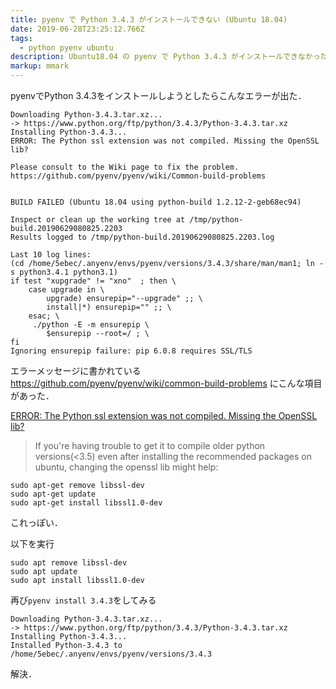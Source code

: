 ```yaml
---
title: pyenv で Python 3.4.3 がインストールできない (Ubuntu 18.04)
date: 2019-06-28T23:25:12.766Z
tags:
  - python pyenv ubuntu
description: Ubuntu18.04 の pyenv で Python 3.4.3 がインストールできなかったのでその解決法
markup: mmark
---
```

pyenvでPython 3.4.3をインストールしようとしたらこんなエラーが出た．
```shell
Downloading Python-3.4.3.tar.xz...
-> https://www.python.org/ftp/python/3.4.3/Python-3.4.3.tar.xz
Installing Python-3.4.3...
ERROR: The Python ssl extension was not compiled. Missing the OpenSSL lib?

Please consult to the Wiki page to fix the problem.
https://github.com/pyenv/pyenv/wiki/Common-build-problems


BUILD FAILED (Ubuntu 18.04 using python-build 1.2.12-2-geb68ec94)

Inspect or clean up the working tree at /tmp/python-build.20190629080825.2203
Results logged to /tmp/python-build.20190629080825.2203.log

Last 10 log lines:
(cd /home/5ebec/.anyenv/envs/pyenv/versions/3.4.3/share/man/man1; ln -s python3.4.1 python3.1)
if test "xupgrade" != "xno"  ; then \
	case upgrade in \
		upgrade) ensurepip="--upgrade" ;; \
		install|*) ensurepip="" ;; \
	esac; \
	 ./python -E -m ensurepip \
		$ensurepip --root=/ ; \
fi
Ignoring ensurepip failure: pip 6.0.8 requires SSL/TLS
```
エラーメッセージに書かれている https://github.com/pyenv/pyenv/wiki/common-build-problems 
にこんな項目があった．

[ERROR: The Python ssl extension was not compiled. Missing the OpenSSL lib?](https://github.com/pyenv/pyenv/wiki/common-build-problems#error-the-python-ssl-extension-was-not-compiled-missing-the-openssl-lib)

> If you're having trouble to get it to compile older python versions(<3.5) even after installing the recommended packages on ubuntu, changing the openssl lib might help:
```shell
sudo apt-get remove libssl-dev
sudo apt-get update
sudo apt-get install libssl1.0-dev
```

これっぽい．

以下を実行

```shell
sudo apt remove libssl-dev
sudo apt update
sudo apt install libssl1.0-dev
```

再び`pyenv install 3.4.3`をしてみる
```shell
Downloading Python-3.4.3.tar.xz...
-> https://www.python.org/ftp/python/3.4.3/Python-3.4.3.tar.xz
Installing Python-3.4.3...
Installed Python-3.4.3 to /home/5ebec/.anyenv/envs/pyenv/versions/3.4.3
```

解決．


